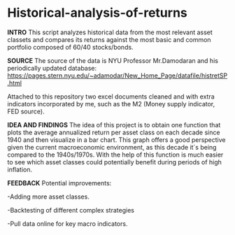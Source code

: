 # Historical-analysis-of-returns

**INTRO**
This script analyzes historical data from the most relevant asset classets
and compares its returns against the most basic and common portfolio composed
of 60/40 stocks/bonds.

**SOURCE**
The source of the data is NYU Professor Mr.Damodaran and his periodically updated database:
https://pages.stern.nyu.edu/~adamodar/New_Home_Page/datafile/histretSP.html

Attached to this repository two excel documents cleaned and with extra indicators incorporated by me, such as the M2 (Money supply indicator, FED source).

**IDEA AND FINDINGS**
The idea of this project is to obtain one function that plots the average annualized return per asset class on each decade since 1940 and then visualize
in a bar chart. This graph offers a good perspective given the current macroeconomic environment, as this decade it´s being compared to the 
1940s/1970s. With the help of this function is much easier to see which asset classes could potentially benefit during periods of high inflation.

**FEEDBACK**
Potential improvements: 

  -Adding more asset classes.

  -Backtesting of different complex strategies
  
  -Pull data online for key macro indicators.

